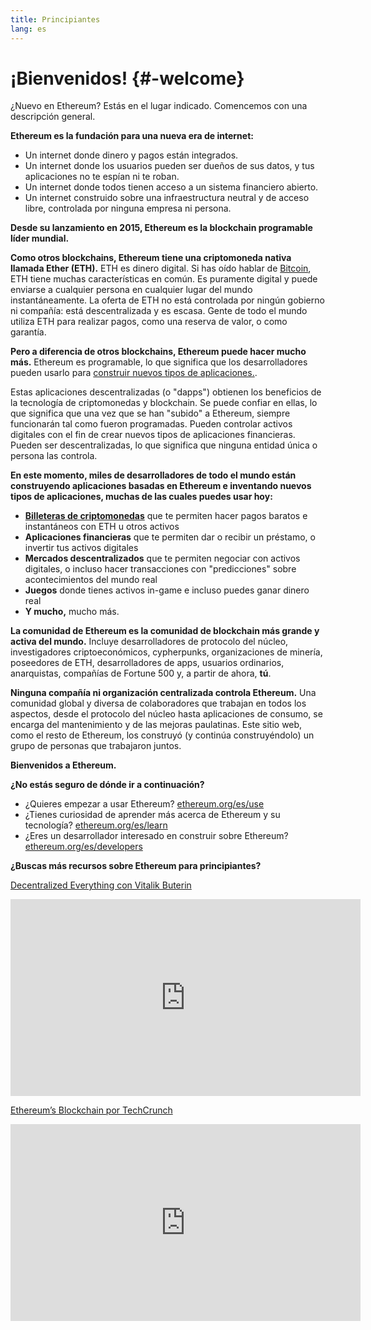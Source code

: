 ```yaml
---
title: Principiantes
lang: es
---
```


# <Emoji size={1} text=":wave:"  />¡Bienvenidos! {#-welcome}

¿Nuevo en Ethereum? Estás en el lugar indicado. Comencemos con una descripción general.

**Ethereum es la fundación para una nueva era de internet:**

- Un internet donde dinero y pagos están integrados.
- Un internet donde los usuarios pueden ser dueños de sus datos, y tus aplicaciones no te espían ni te roban.
- Un internet donde todos tienen acceso a un sistema financiero abierto.
- Un internet construido sobre una infraestructura neutral y de acceso libre, controlada por ninguna empresa ni persona.

**Desde su lanzamiento en 2015, Ethereum es la blockchain programable líder mundial.**

**Como otros blockchains, Ethereum tiene una criptomoneda nativa llamada Ether (ETH).** ETH es dinero digital. Si has oído hablar de [Bitcoin](http://bitcoin.org/), ETH tiene muchas características en común. Es puramente digital y puede enviarse a cualquier persona en cualquier lugar del mundo instantáneamente. La oferta de ETH no está controlada por ningún gobierno ni compañía: está descentralizada y es escasa. Gente de todo el mundo utiliza ETH para realizar pagos, como una reserva de valor, o como garantía.

**Pero a diferencia de otros blockchains, Ethereum puede hacer mucho más.** Ethereum es programable, lo que significa que los desarrolladores pueden usarlo para [construir nuevos tipos de aplicaciones.](/es/use/#1-use-an-application-built-on-ethereum/).

Estas aplicaciones descentralizadas (o "dapps") obtienen los beneficios de la tecnología de criptomonedas y blockchain. Se puede confiar en ellas, lo que significa que una vez que se han "subido" a Ethereum, siempre funcionarán tal como fueron programadas. Pueden controlar activos digitales con el fin de crear nuevos tipos de aplicaciones financieras. Pueden ser descentralizadas, lo que significa que ninguna entidad única o persona las controla.

**En este momento, miles de desarrolladores de todo el mundo están construyendo aplicaciones basadas en Ethereum e inventando nuevos tipos de aplicaciones, muchas de las cuales puedes usar hoy:**

- [**Billeteras de criptomonedas**](/es/use/#3-what-is-a-wallet-and-which-one-should-i-use/) que te permiten hacer pagos baratos e instantáneos con ETH u otros activos
- **Aplicaciones financieras** que te permiten dar o recibir un préstamo, o invertir tus activos digitales
- **Mercados descentralizados** que te permiten negociar con activos digitales, o incluso hacer transacciones con "predicciones" sobre acontecimientos del mundo real
- **Juegos** donde tienes activos in-game e incluso puedes ganar dinero real
- **Y mucho,** mucho más.

**La comunidad de Ethereum es la comunidad de blockchain más grande y activa del mundo.** Incluye desarrolladores de protocolo del núcleo, investigadores criptoeconómicos, cypherpunks, organizaciones de minería, poseedores de ETH, desarrolladores de apps, usuarios ordinarios, anarquistas, compañías de Fortune 500 y, a partir de ahora, **tú**.

**Ninguna compañía ni organización centralizada controla Ethereum.** Una comunidad global y diversa de colaboradores que trabajan en todos los aspectos, desde el protocolo del núcleo hasta aplicaciones de consumo, se encarga del mantenimiento y de las mejoras paulatinas. Este sitio web, como el resto de Ethereum, los construyó (y continúa construyéndolo) un grupo de personas que trabajaron juntos.

**Bienvenidos a Ethereum.**

**¿No estás seguro de dónde ir a continuación?**

- ¿Quieres empezar a usar Ethereum? [ethereum.org/es/use](/es/use/)
- ¿Tienes curiosidad de aprender más acerca de Ethereum y su tecnología? [ethereum.org/es/learn](/es/learn/)
- ¿Eres un desarrollador interesado en construir sobre Ethereum? [ethereum.org/es/developers](/es/developers/)

**¿Buscas más recursos sobre Ethereum para principiantes?**

[Decentralized Everything con Vitalik Buterin](https://youtu.be/WSN5BaCzsbo)

<div class="iframe-container">
  <iframe width="560" height="315" src="https://www.youtube.com/embed/WSN5BaCzsbo" frameborder="0" allow="accelerometer; autoplay; encrypted-media; gyroscope; picture-in-picture" allowfullscreen></iframe>
</div>

[Ethereum’s Blockchain por TechCrunch](https://www.youtube.com/watch?v=WfULutvxvzY)

<div class="iframe-container">
  <iframe width="560" height="315" src="https://www.youtube.com/embed/WfULutvxvzY" frameborder="0" allow="accelerometer; autoplay; encrypted-media; gyroscope; picture-in-picture" allowfullscreen></iframe>
</div>
